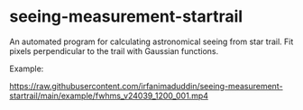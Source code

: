 # seeing-measurement-startrail

An automated program for calculating astronomical seeing from star trail. Fit pixels perpendicular to the trail with Gaussian functions. 

Example:

https://raw.githubusercontent.com/irfanimaduddin/seeing-measurement-startrail/main/example/fwhms_v24039_1200_001.mp4
